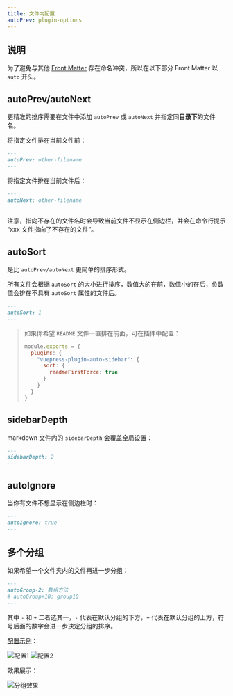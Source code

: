 ```yaml
---
title: 文件内配置
autoPrev: plugin-options
---
```


## 说明

为了避免与其他 [Front Matter](https://vuepress.vuejs.org/zh/guide/frontmatter.html#front-matter) 存在命名冲突，所以在以下部分 Front Matter 以 `auto` 开头。

## autoPrev/autoNext

更精准的排序需要在文件中添加 `autoPrev` 或 `autoNext` 并指定同**目录下**的文件名。

将指定文件排在当前文件前：

```md
---
autoPrev: other-filename
---
```

将指定文件排在当前文件后：

```md
---
autoNext: other-filename
---
```

注意，指向不存在的文件名时会导致当前文件不显示在侧边栏，并会在命令行提示 “xxx 文件指向了不存在的文件”。

## autoSort

是比 `autoPrev/autoNext` 更简单的排序形式。

所有文件会根据 `autoSort` 的大小进行排序，数值大的在前，数值小的在后，负数值会排在不具有 `autoSort` 属性的文件后。

```md
---
autoSort: 1
---
```

> 如果你希望 `README` 文件一直排在前面，可在插件中配置：
>
> ```js
> module.exports = {
>   plugins: {
>     "vuepress-plugin-auto-sidebar": {
>       sort: {
>         readmeFirstForce: true
>       }
>     }
>   }
> }
> ```

## sidebarDepth

markdown 文件内的 `sidebarDepth` 会覆盖全局设置：

```md
---
sidebarDepth: 2
---
```

## autoIgnore

当你有文件不想显示在侧边栏时：

```md
---
autoIgnore: true
---
```

## 多个分组

如果希望一个文件夹内的文件再进一步分组：

```md
---
autoGroup-2: 数组方法
# autoGroup+10: group10
---
```

其中 `-` 和 `+` 二者选其一，`-` 代表在默认分组的下方，`+` 代表在默认分组的上方，符号后面的数字会进一步决定分组的排序。

[配置示例](https://github.com/shanyuhai123/documents/tree/master/docs/frontend/javascript)：

<img :src="$withBase('/assets/group-config-demo1.png')" alt="配置1">

<img :src="$withBase('/assets/group-config-demo2.png')" alt="配置2">

效果展示：

<img :src="$withBase('/assets/group-config-effect.png')" alt="分组效果">
